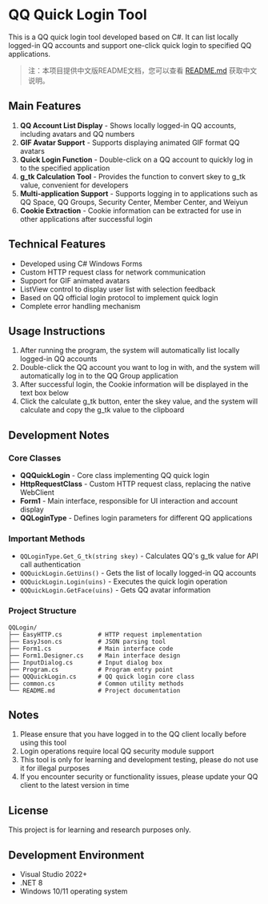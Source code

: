 # QQ Quick Login Tool

This is a QQ quick login tool developed based on C#. It can list locally logged-in QQ accounts and support one-click quick login to specified QQ applications.

> 注：本项目提供中文版README文档，您可以查看 [README.md](README.md) 获取中文说明。

## Main Features

1. **QQ Account List Display** - Shows locally logged-in QQ accounts, including avatars and QQ numbers
2. **GIF Avatar Support** - Supports displaying animated GIF format QQ avatars
3. **Quick Login Function** - Double-click on a QQ account to quickly log in to the specified application
4. **g_tk Calculation Tool** - Provides the function to convert skey to g_tk value, convenient for developers
5. **Multi-application Support** - Supports logging in to applications such as QQ Space, QQ Groups, Security Center, Member Center, and Weiyun
6. **Cookie Extraction** - Cookie information can be extracted for use in other applications after successful login

## Technical Features

- Developed using C# Windows Forms
- Custom HTTP request class for network communication
- Support for GIF animated avatars
- ListView control to display user list with selection feedback
- Based on QQ official login protocol to implement quick login
- Complete error handling mechanism

## Usage Instructions

1. After running the program, the system will automatically list locally logged-in QQ accounts
2. Double-click the QQ account you want to log in with, and the system will automatically log in to the QQ Group application
3. After successful login, the Cookie information will be displayed in the text box below
4. Click the calculate g_tk button, enter the skey value, and the system will calculate and copy the g_tk value to the clipboard

## Development Notes

### Core Classes

- **QQQuickLogin** - Core class implementing QQ quick login
- **HttpRequestClass** - Custom HTTP request class, replacing the native WebClient
- **Form1** - Main interface, responsible for UI interaction and account display
- **QQLoginType** - Defines login parameters for different QQ applications

### Important Methods

- `QQLoginType.Get_G_tk(string skey)` - Calculates QQ's g_tk value for API call authentication
- `QQQuickLogin.GetUins()` - Gets the list of locally logged-in QQ accounts
- `QQQuickLogin.Login(uins)` - Executes the quick login operation
- `QQQuickLogin.GetFace(uins)` - Gets QQ avatar information

### Project Structure

```
QQLogin/
├── EasyHTTP.cs          # HTTP request implementation
├── EasyJson.cs          # JSON parsing tool
├── Form1.cs             # Main interface code
├── Form1.Designer.cs    # Main interface design
├── InputDialog.cs       # Input dialog box
├── Program.cs           # Program entry point
├── QQQuickLogin.cs      # QQ quick login core class
├── common.cs            # Common utility methods
└── README.md            # Project documentation
```

## Notes

1. Please ensure that you have logged in to the QQ client locally before using this tool
2. Login operations require local QQ security module support
3. This tool is only for learning and development testing, please do not use it for illegal purposes
4. If you encounter security or functionality issues, please update your QQ client to the latest version in time

## License

This project is for learning and research purposes only.

## Development Environment

- Visual Studio 2022+
- .NET 8
- Windows 10/11 operating system